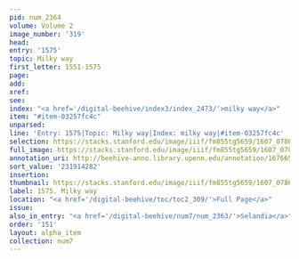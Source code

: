 ```yaml
---
pid: num_2364
volume: Volume 2
image_number: '319'
head:
entry: '1575'
topic: Milky way
first_letter: 1551-1575
page:
add:
xref:
see:
index: "<a href='/digital-beehive/index3/index_2473/'>milky way</a>"
item: "#item-03257fc4c"
unparsed:
line: 'Entry: 1575|Topic: Milky way|Index: milky way|#item-03257fc4c'
selection: https://stacks.stanford.edu/image/iiif/fm855tg5659/1607_0786/442,4282,2795,250/full/0/default.jpg
full_image: https://stacks.stanford.edu/image/iiif/fm855tg5659/1607_0786/full/full/0/default.jpg
annotation_uri: http://beehive-anno.library.upenn.edu/annotation/1676658164655
sort_value: '231914282'
insertion:
thumbnail: https://stacks.stanford.edu/image/iiif/fm855tg5659/1607_0786/442,4282,600,180/250,/0/default.jpg
label: 1575. Milky way
location: "<a href='/digital-beehive/toc/toc2_309/'>Full Page</a>"
issue:
also_in_entry: "<a href='/digital-beehive/num7/num_2363/'>Selandia</a>"
order: '151'
layout: alpha_item
collection: num7
---
```

